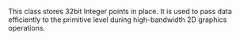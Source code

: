 This class stores 32bit Integer points in place. It is used to pass data efficiently to the primitive level during high-bandwidth 2D graphics operations.